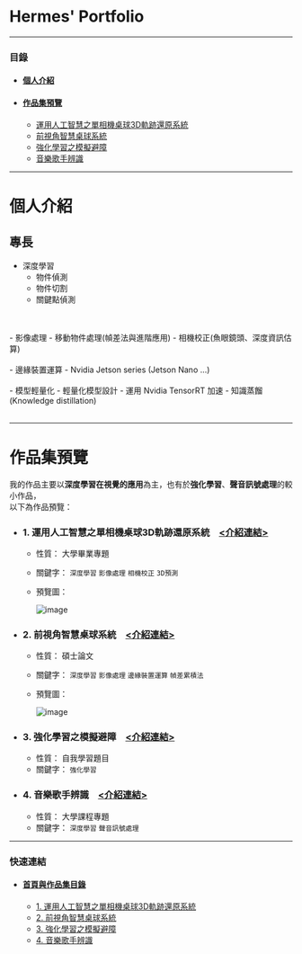 # Hermes' Portfolio

---

### 目錄
- #### [個人介紹](#個人介紹)
- #### [作品集預覽](#作品集預覽)
   - [運用人工智慧之單相機桌球3D軌跡還原系統](#1-運用人工智慧之單相機桌球3d軌跡還原系統介紹連結)
  - [前視角智慧桌球系統](#2-前視角智慧桌球系統介紹連結)
  - [強化學習之模擬避障](#3-強化學習之模擬避障介紹連結)
  - [音樂歌手辨識](#4-音樂歌手辨識介紹連結)

---

# 個人介紹

## 專長

- 深度學習
    - 物件偵測
    - 物件切割
    - 關鍵點偵測
<br>
<br>
- 影像處理
    - 移動物件處理(幀差法與進階應用)
    - 相機校正(魚眼鏡頭、深度資訊估算)
<br>
<br>
- 邊緣裝置運算
    - Nvidia Jetson series (Jetson Nano ...)
<br>
<br>
- 模型輕量化
  - 輕量化模型設計
  - 運用 Nvidia TensorRT 加速
  - 知識蒸餾 (Knowledge distillation)
<br>
<br>
    
--- 


# 作品集預覽

我的作品主要以**深度學習在視覺的應用**為主，也有於**強化學習**、**聲音訊號處理**的較小作品，<br>
以下為作品預覽：<br>

- ### 1. 運用人工智慧之單相機桌球3D軌跡還原系統&emsp;[&lt;介紹連結&gt;](work_1/README.md)
  - 性質： 大學畢業專題
  - 關鍵字： `深度學習` `影像處理` `相機校正` `3D預測`
  - 預覽圖：
    
    ![image](work_1/gif/snapshot.gif)
    

- ### 2. 前視角智慧桌球系統&emsp;[&lt;介紹連結&gt;](work_2/README.md)
  - 性質： 碩士論文
  - 關鍵字： `深度學習` `影像處理` `邊緣裝置運算` `幀差累積法`
  - 預覽圖：
    
    ![image](work_2/gif/shapshot.png)
    

- ### 3. 強化學習之模擬避障&emsp;[&lt;介紹連結&gt;](work_3/README.md)
  - 性質： 自我學習題目
  - 關鍵字： `強化學習`
  
- ### 4. 音樂歌手辨識&emsp;[&lt;介紹連結&gt;](work_4/README.md)
  - 性質： 大學課程專題
  - 關鍵字： `深度學習` `聲音訊號處理`
  
---

### 快速連結
  - #### [首頁與作品集目錄](README.md)
      - [1. 運用人工智慧之單相機桌球3D軌跡還原系統](work_1/README.md)
      - [2. 前視角智慧桌球系統](work_2/README.md)
      - [3. 強化學習之模擬避障](work_3/README.md)
      - [4. 音樂歌手辨識](work_4/README.md)